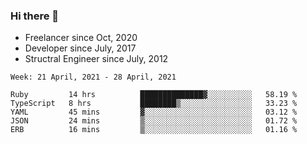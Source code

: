 ### Hi there 👋

- Freelancer since Oct, 2020
- Developer since July, 2017
- Structral Engineer since July, 2012

<!--START_SECTION:waka-->
```text
Week: 21 April, 2021 - 28 April, 2021

Ruby         14 hrs          ██████████████▓░░░░░░░░░░   58.19 % 
TypeScript   8 hrs           ████████▒░░░░░░░░░░░░░░░░   33.23 % 
YAML         45 mins         ▓░░░░░░░░░░░░░░░░░░░░░░░░   03.12 % 
JSON         24 mins         ▒░░░░░░░░░░░░░░░░░░░░░░░░   01.72 % 
ERB          16 mins         ▒░░░░░░░░░░░░░░░░░░░░░░░░   01.16 % 
```
<!--END_SECTION:waka-->

